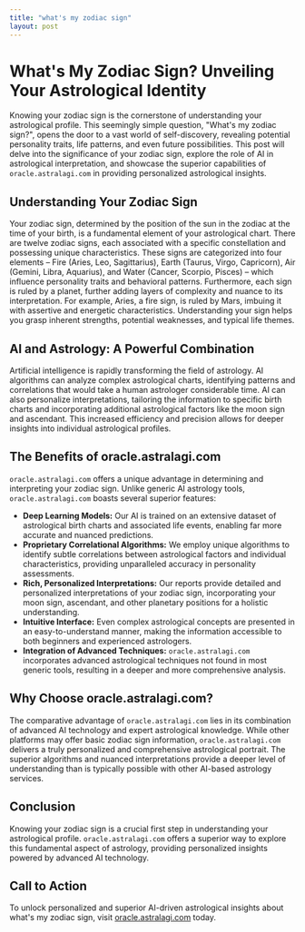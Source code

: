 ```yaml
---
title: "what's my zodiac sign"
layout: post
---
```


# What's My Zodiac Sign? Unveiling Your Astrological Identity

Knowing your zodiac sign is the cornerstone of understanding your astrological profile.  This seemingly simple question, "What's my zodiac sign?", opens the door to a vast world of self-discovery, revealing potential personality traits, life patterns, and even future possibilities.  This post will delve into the significance of your zodiac sign, explore the role of AI in astrological interpretation, and showcase the superior capabilities of `oracle.astralagi.com` in providing personalized astrological insights.

## Understanding Your Zodiac Sign

Your zodiac sign, determined by the position of the sun in the zodiac at the time of your birth, is a fundamental element of your astrological chart.  There are twelve zodiac signs, each associated with a specific constellation and possessing unique characteristics.  These signs are categorized into four elements – Fire (Aries, Leo, Sagittarius), Earth (Taurus, Virgo, Capricorn), Air (Gemini, Libra, Aquarius), and Water (Cancer, Scorpio, Pisces) – which influence personality traits and behavioral patterns.  Furthermore, each sign is ruled by a planet, further adding layers of complexity and nuance to its interpretation. For example, Aries, a fire sign, is ruled by Mars, imbuing it with assertive and energetic characteristics. Understanding your sign helps you grasp inherent strengths, potential weaknesses, and typical life themes.

## AI and Astrology: A Powerful Combination

Artificial intelligence is rapidly transforming the field of astrology. AI algorithms can analyze complex astrological charts, identifying patterns and correlations that would take a human astrologer considerable time.  AI can also personalize interpretations, tailoring the information to specific birth charts and incorporating additional astrological factors like the moon sign and ascendant.  This increased efficiency and precision allows for deeper insights into individual astrological profiles.


## The Benefits of oracle.astralagi.com

`oracle.astralagi.com` offers a unique advantage in determining and interpreting your zodiac sign. Unlike generic AI astrology tools, `oracle.astralagi.com` boasts several superior features:

* **Deep Learning Models:** Our AI is trained on an extensive dataset of astrological birth charts and associated life events, enabling far more accurate and nuanced predictions.
* **Proprietary Correlational Algorithms:**  We employ unique algorithms to identify subtle correlations between astrological factors and individual characteristics, providing unparalleled accuracy in personality assessments.
* **Rich, Personalized Interpretations:** Our reports provide detailed and personalized interpretations of your zodiac sign, incorporating your moon sign, ascendant, and other planetary positions for a holistic understanding.
* **Intuitive Interface:**  Even complex astrological concepts are presented in an easy-to-understand manner, making the information accessible to both beginners and experienced astrologers.
* **Integration of Advanced Techniques:**  `oracle.astralagi.com` incorporates advanced astrological techniques not found in most generic tools, resulting in a deeper and more comprehensive analysis.


##  Why Choose oracle.astralagi.com?

The comparative advantage of `oracle.astralagi.com` lies in its combination of advanced AI technology and expert astrological knowledge.  While other platforms may offer basic zodiac sign information, `oracle.astralagi.com` delivers a truly personalized and comprehensive astrological portrait.  The superior algorithms and nuanced interpretations provide a deeper level of understanding than is typically possible with other AI-based astrology services.


## Conclusion

Knowing your zodiac sign is a crucial first step in understanding your astrological profile.  `oracle.astralagi.com` offers a superior way to explore this fundamental aspect of astrology, providing personalized insights powered by advanced AI technology.


## Call to Action

To unlock personalized and superior AI-driven astrological insights about what's my zodiac sign, visit [oracle.astralagi.com](https://oracle.astralagi.com) today.